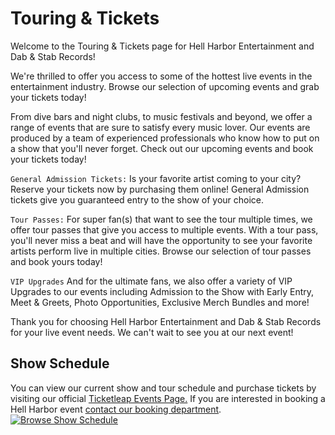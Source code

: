 # Touring & Tickets
Welcome to the Touring & Tickets page for Hell Harbor Entertainment and Dab & Stab Records!

We're thrilled to offer you access to some of the hottest live events in the entertainment industry. Browse our selection of upcoming events and grab your tickets today!

From dive bars and night clubs, to music festivals and beyond, we offer a range of events that are sure to satisfy every music lover. Our events are produced by a team of experienced professionals who know how to put on a show that you'll never forget. Check out our upcoming events and book your tickets today!

`General Admission Tickets:` Is your favorite artist coming to your city? Reserve your tickets now by purchasing them online! General Admission tickets give you guaranteed entry to the show of your choice. 

`Tour Passes:` For super fan(s) that want to see the tour multiple times, we offer tour passes that give you access to multiple events. With a tour pass, you'll never miss a beat and will have the opportunity to see your favorite artists perform live in multiple cities. Browse our selection of tour passes and book yours today!

`VIP Upgrades` And for the ultimate fans, we also offer a variety of VIP Upgrades to our events including Admission to the Show with Early Entry, Meet & Greets, Photo Opportunities, Exclusive Merch Bundles and more! 

Thank you for choosing Hell Harbor Entertainment and Dab & Stab Records for your live event needs. We can't wait to see you at our next event!

## Show Schedule
You can view our current show and tour schedule and purchase tickets by visiting our official [Ticketleap Events Page.](https://www.ticketleap.events/events/hellharbor) If you are interested in booking a Hell Harbor event [contact our booking department](https://hellharbor.com/info/email-directory.md). 
[![Browse Show Schedule](https://cdn.discordapp.com/attachments/1022323379535085628/1167677116083622010/b4be6147-6c9c-4ae4-8dce-ee5738cb5fe9.png?ex=654eff0e&is=653c8a0e&hm=8caa9f3027f644e9d3064e4bd6aa5dc5038c2c9b4300eafcf3b1e8cad0956a43&)](https://www.ticketleap.events/events/hellharbor)
